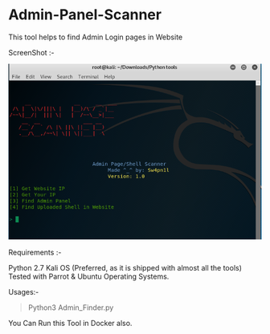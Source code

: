 # Admin-Panel-Scanner
This tool helps to find Admin Login pages in Website

ScreenShot :-

![Test Image 3](/SS.png)

Requirements :- 

Python 2.7
Kali OS (Preferred, as it is shipped with almost all the tools)
Tested with Parrot & Ubuntu Operating Systems.

Usages:- 

> Python3 Admin_Finder.py 

You Can Run this Tool in Docker also.





